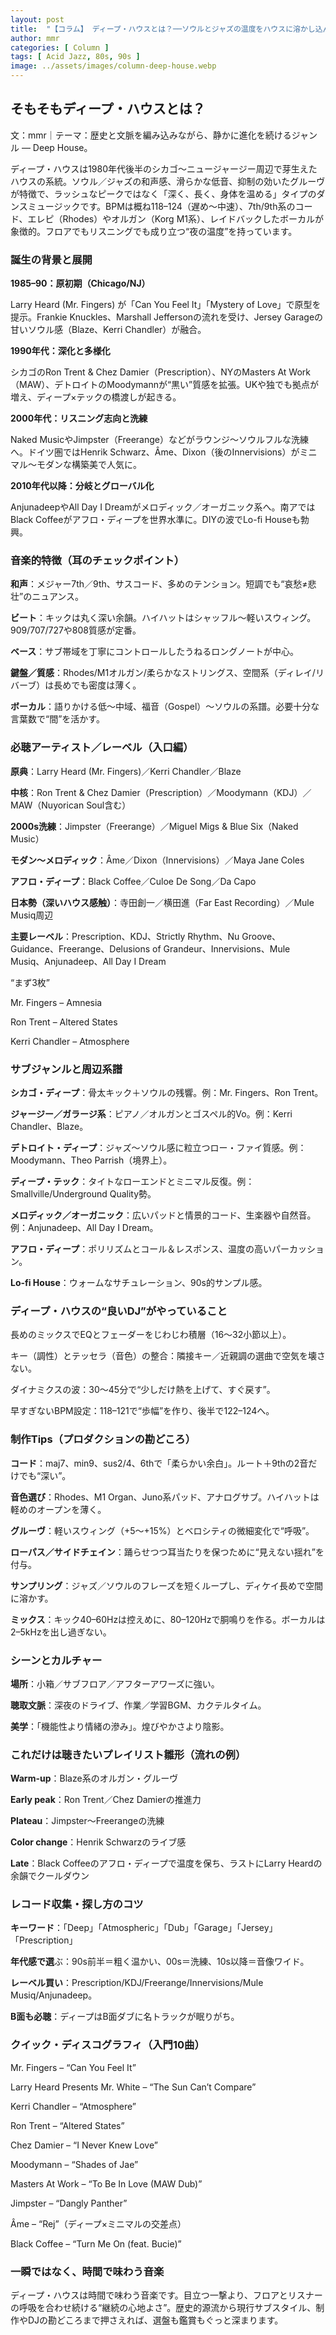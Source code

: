 ```yaml
---
layout: post
title:  "【コラム】 ディープ・ハウスとは？──ソウルとジャズの温度をハウスに溶かし込んだ、音の深層を探る"
author: mmr
categories: [ Column ]
tags: [ Acid Jazz, 80s, 90s ]
image: ../assets/images/column-deep-house.webp
---
```


## そもそもディープ・ハウスとは？


文：mmr｜テーマ：歴史と文脈を編み込みながら、静かに進化を続けるジャンル ― Deep House。

ディープ・ハウスは1980年代後半のシカゴ～ニュージャージー周辺で芽生えたハウスの系統。ソウル／ジャズの和声感、滑らかな低音、抑制の効いたグルーヴが特徴で、ラッシュなピークではなく「深く、長く、身体を温める」タイプのダンスミュージックです。BPMは概ね118–124（遅め～中速）、7th/9th系のコード、エレピ（Rhodes）やオルガン（Korg M1系）、レイドバックしたボーカルが象徴的。フロアでもリスニングでも成り立つ“夜の温度”を持っています。

### 誕生の背景と展開

**1985–90：原初期（Chicago/NJ）**

Larry Heard (Mr. Fingers) が「Can You Feel It」「Mystery of Love」で原型を提示。Frankie Knuckles、Marshall Jeffersonの流れを受け、Jersey Garageの甘いソウル感（Blaze、Kerri Chandler）が融合。

**1990年代：深化と多様化**

シカゴのRon Trent & Chez Damier（Prescription）、NYのMasters At Work（MAW）、デトロイトのMoodymannが“黒い”質感を拡張。UKや独でも拠点が増え、ディープ×テックの橋渡しが起きる。

**2000年代：リスニング志向と洗練**

Naked MusicやJimpster（Freerange）などがラウンジ～ソウルフルな洗練へ。ドイツ圏ではHenrik Schwarz、Âme、Dixon（後のInnervisions）がミニマル～モダンな構築美で人気に。

**2010年代以降：分岐とグローバル化**

AnjunadeepやAll Day I Dreamがメロディック／オーガニック系へ。南アではBlack Coffeeがアフロ・ディープを世界水準に。DIYの波でLo-fi Houseも勃興。

### 音楽的特徴（耳のチェックポイント）

**和声**：メジャー7th／9th、サスコード、多めのテンション。短調でも“哀愁≠悲壮”のニュアンス。

**ビート**：キックは丸く深い余韻。ハイハットはシャッフル～軽いスウィング。909/707/727や808質感が定番。

**ベース**：サブ帯域を丁寧にコントロールしたうねるロングノートが中心。

**鍵盤／質感**：Rhodes/M1オルガン/柔らかなストリングス、空間系（ディレイ/リバーブ）は長めでも密度は薄く。

**ボーカル**：語りかける低～中域、福音（Gospel）～ソウルの系譜。必要十分な言葉数で“間”を活かす。

### 必聴アーティスト／レーベル（入口編）

**原典**：Larry Heard (Mr. Fingers)／Kerri Chandler／Blaze

**中核**：Ron Trent & Chez Damier（Prescription）／Moodymann（KDJ）／MAW（Nuyorican Soul含む）

**2000s洗練**：Jimpster（Freerange）／Miguel Migs & Blue Six（Naked Music）

**モダン～メロディック**：Âme／Dixon（Innervisions）／Maya Jane Coles

**アフロ・ディープ**：Black Coffee／Culoe De Song／Da Capo

**日本勢（深いハウス感触）**：寺田創一／横田進（Far East Recording）／Mule Musiq周辺

**主要レーベル**：Prescription、KDJ、Strictly Rhythm、Nu Groove、Guidance、Freerange、Delusions of Grandeur、Innervisions、Mule Musiq、Anjunadeep、All Day I Dream

“まず3枚”

Mr. Fingers – Amnesia

Ron Trent – Altered States

Kerri Chandler – Atmosphere

### サブジャンルと周辺系譜

**シカゴ・ディープ**：骨太キック＋ソウルの残響。例：Mr. Fingers、Ron Trent。

**ジャージー／ガラージ系**：ピアノ／オルガンとゴスペル的Vo。例：Kerri Chandler、Blaze。

**デトロイト・ディープ**：ジャズ～ソウル感に粒立つロー・ファイ質感。例：Moodymann、Theo Parrish（境界上）。

**ディープ・テック**：タイトなローエンドとミニマル反復。例：Smallville/Underground Quality勢。

**メロディック／オーガニック**：広いパッドと情景的コード、生楽器や自然音。例：Anjunadeep、All Day I Dream。

**アフロ・ディープ**：ポリリズムとコール＆レスポンス、温度の高いパーカッション。

**Lo-fi House**：ウォームなサチュレーション、90s的サンプル感。

### ディープ・ハウスの“良いDJ”がやっていること

長めのミックスでEQとフェーダーをじわじわ積層（16～32小節以上）。

キー（調性）とテッセラ（音色）の整合：隣接キー／近親調の選曲で空気を壊さない。

ダイナミクスの波：30～45分で“少しだけ熱を上げて、すぐ戻す”。

早すぎないBPM設定：118–121で“歩幅”を作り、後半で122–124へ。

### 制作Tips（プロダクションの勘どころ）

**コード**：maj7、min9、sus2/4、6thで「柔らかい余白」。ルート＋9thの2音だけでも“深い”。

**音色選び**：Rhodes、M1 Organ、Juno系パッド、アナログサブ。ハイハットは軽めのオープンを薄く。

**グルーヴ**：軽いスウィング（+5～+15%）とベロシティの微細変化で“呼吸”。

**ローパス／サイドチェイン**：踊らせつつ耳当たりを保つために“見えない揺れ”を付与。

**サンプリング**：ジャズ／ソウルのフレーズを短くループし、ディケイ長めで空間に溶かす。

**ミックス**：キック40–60Hzは控えめに、80–120Hzで胴鳴りを作る。ボーカルは2–5kHzを出し過ぎない。

### シーンとカルチャー

**場所**：小箱／サブフロア／アフターアワーズに強い。

**聴取文脈**：深夜のドライブ、作業／学習BGM、カクテルタイム。

**美学**：「機能性より情緒の滲み」。煌びやかさより陰影。

### これだけは聴きたいプレイリスト雛形（流れの例）

**Warm-up**：Blaze系のオルガン・グルーヴ

**Early peak**：Ron Trent／Chez Damierの推進力

**Plateau**：Jimpster～Freerangeの洗練

**Color change**：Henrik Schwarzのライブ感

**Late**：Black Coffeeのアフロ・ディープで温度を保ち、ラストにLarry Heardの余韻でクールダウン

### レコード収集・探し方のコツ

**キーワード**：「Deep」「Atmospheric」「Dub」「Garage」「Jersey」「Prescription」

**年代感で選**ぶ：90s前半＝粗く温かい、00s＝洗練、10s以降＝音像ワイド。

**レーベル買い**：Prescription/KDJ/Freerange/Innervisions/Mule Musiq/Anjunadeep。

**B面も必聴**：ディープはB面ダブに名トラックが眠りがち。

### クイック・ディスコグラフィ（入門10曲）

Mr. Fingers – “Can You Feel It”

Larry Heard Presents Mr. White – “The Sun Can’t Compare”

Kerri Chandler – “Atmosphere”

Ron Trent – “Altered States”

Chez Damier – “I Never Knew Love”

Moodymann – “Shades of Jae”

Masters At Work – “To Be In Love (MAW Dub)”

Jimpster – “Dangly Panther”

Âme – “Rej”（ディープ×ミニマルの交差点）

Black Coffee – “Turn Me On (feat. Bucie)”

### 一瞬ではなく、時間で味わう音楽

ディープ・ハウスは時間で味わう音楽です。目立つ一撃より、フロアとリスナーの呼吸を合わせ続ける“継続の心地よさ”。歴史的源流から現行サブスタイル、制作やDJの勘どころまで押さえれば、選盤も鑑賞もぐっと深まります。